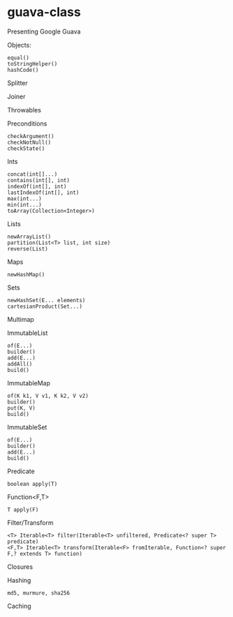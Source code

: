 guava-class
===========

Presenting Google Guava

Objects:

    equal()
    toStringHelper()
    hashCode()

Splitter

Joiner

Throwables

Preconditions

    checkArgument()
    checkNotNull()
    checkState()

Ints

    concat(int[]...)
    contains(int[], int)
    indexOf(int[], int)
    lastIndexOf(int[], int)
    max(int...)
    min(int...)
    toArray(Collection<Integer>)

Lists

    newArrayList()
    partition(List<T> list, int size)
    reverse(List)

Maps

    newHashMap()

Sets

    newHashSet(E... elements)
    cartesianProduct(Set...)

Multimap

ImmutableList

    of(E...)
    builder()
    add(E...)
    addAll()
    build()

ImmutableMap

    of(K k1, V v1, K k2, V v2)
    builder()
    put(K, V)
    build()

ImmutableSet

    of(E...)
    builder()
    add(E...)
    build()

Predicate<T>

    boolean apply(T)

Function<F,T>

    T apply(F)

Filter/Transform

    <T> Iterable<T> filter(Iterable<T> unfiltered, Predicate<? super T> predicate)
    <F,T> Iterable<T> transform(Iterable<F> fromIterable, Function<? super F,? extends T> function)

Closures

Hashing

    md5, murmure, sha256

Caching
